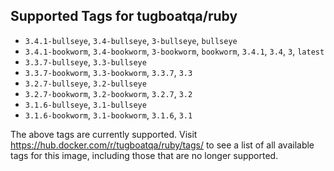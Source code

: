 ## Supported Tags for tugboatqa/ruby

* `3.4.1-bullseye`, `3.4-bullseye`, `3-bullseye`, `bullseye`
* `3.4.1-bookworm`, `3.4-bookworm`, `3-bookworm`, `bookworm`, `3.4.1`, `3.4`, `3`, `latest`
* `3.3.7-bullseye`, `3.3-bullseye`
* `3.3.7-bookworm`, `3.3-bookworm`, `3.3.7`, `3.3`
* `3.2.7-bullseye`, `3.2-bullseye`
* `3.2.7-bookworm`, `3.2-bookworm`, `3.2.7`, `3.2`
* `3.1.6-bullseye`, `3.1-bullseye`
* `3.1.6-bookworm`, `3.1-bookworm`, `3.1.6`, `3.1`

The above tags are currently supported. Visit https://hub.docker.com/r/tugboatqa/ruby/tags/ to see a list of all available tags for this image, including those that are no longer supported.
